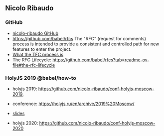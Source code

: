 ## Nicolo Ribaudo

### GitHub 

* [nicolo-ribaudo GitHub](https://github.com/nicolo-ribaudo)
* https://github.com/babel/rfcs The "RFC" (request for comments) process is intended to provide a consistent and controlled path for new features to enter the project.
* [What the TFC process is](https://github.com/babel/rfcs?tab=readme-ov-file#what-the-process-is)
* The RFC Lifecycle: https://github.com/babel/rfcs?tab=readme-ov-file#the-rfc-lifecycle

### HolyJS 2019 @babel/how-to

* holyjs 2019: https://github.com/nicolo-ribaudo/conf-holyjs-moscow-2019, 
* conference: https://holyjs.ru/en/archive/2019%20Moscow/
* [slides](/pdfs/holyjs-2019-Nicolo_Ribaudo_babelhow-to.pdf)
  
* holyjs 2020: https://github.com/nicolo-ribaudo/conf-holyjs-moscow-2020
